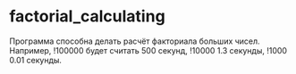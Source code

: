 # factorial_calculating
Программа способна делать расчёт факториала больших чисел. Например, !100000 будет считать 500 секунд, !10000 1.3 секунды, !1000 0.01 секунды.
